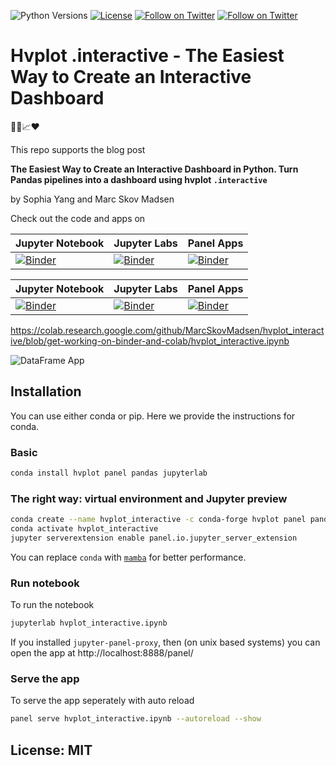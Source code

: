 ![Python Versions](https://img.shields.io/badge/python-3.7%20%7C%203.8%20%7C%203.9-blue) [![License](https://img.shields.io/badge/License-MIT-blue.svg)](https://opensource.org/licenses/MIT) [![Follow on Twitter](https://img.shields.io/twitter/follow/sophiamyang.svg?style=social)](https://twitter.com/sophiamyang) [![Follow on Twitter](https://img.shields.io/twitter/follow/MarcSkovMadsen.svg?style=social)](https://twitter.com/MarcSkovMadsen)

# Hvplot .interactive - The Easiest Way to Create an Interactive Dashboard

🐍🐼📈❤️

This repo supports the blog post

**The Easiest Way to Create an Interactive Dashboard in Python. Turn Pandas pipelines into a
dashboard using hvplot `.interactive`**

by Sophia Yang and Marc Skov Madsen

Check out the code and apps on

| Jupyter Notebook | Jupyter Labs | Panel Apps |
| - | - | - |
| [![Binder](https://mybinder.org/badge_logo.svg)](https://mybinder.org/v2/gh/marcskovmadsen/hvplot_interactive/HEAD?filepath=hvplot_interactive.ipynb) | [![Binder](https://mybinder.org/badge_logo.svg)](https://mybinder.org/v2/gh/marcskovmadsen/hvplot_interactive/HEAD?urlpath=lab/tree/hvplot_interactive.ipynb) | [![Binder](https://mybinder.org/badge_logo.svg)](https://mybinder.org/v2/gh/marcskovmadsen/hvplot_interactive/HEAD?urlpath=panel) |

| Jupyter Notebook | Jupyter Labs | Panel Apps |
| - | - | - |
| [![Binder](https://mybinder.org/badge_logo.svg)](https://mybinder.org/v2/gh/marcskovmadsen/hvplot_interactive/get-working-on-binder-and-colab?filepath=hvplot_interactive.ipynb) | [![Binder](https://mybinder.org/badge_logo.svg)](https://mybinder.org/v2/gh/marcskovmadsen/hvplot_interactive/get-working-on-binder-and-colab?urlpath=lab/tree/hvplot_interactive.ipynb) | [![Binder](https://mybinder.org/badge_logo.svg)](https://mybinder.org/v2/gh/marcskovmadsen/hvplot_interactive/get-working-on-binder-and-colab?urlpath=panel) |

https://colab.research.google.com/github/MarcSkovMadsen/hvplot_interactive/blob/get-working-on-binder-and-colab/hvplot_interactive.ipynb

![DataFrame App](assets/easy-dataframe-exploration.gif)

## Installation

You can use either conda or pip. Here we provide the instructions for conda.

### Basic

```bash
conda install hvplot panel pandas jupyterlab
```

### The right way: virtual environment and Jupyter preview

```bash
conda create --name hvplot_interactive -c conda-forge hvplot panel pandas jupyterlab jupyter-panel-proxy
conda activate hvplot_interactive
jupyter serverextension enable panel.io.jupyter_server_extension
```

You can replace `conda` with [`mamba`](https://github.com/mamba-org/mamba) for better performance.

### Run notebook

To run the notebook

```bash
jupyterlab hvplot_interactive.ipynb
```

If you installed `jupyter-panel-proxy`, then (on unix based systems) you can open the app at
http://localhost:8888/panel/

### Serve the app

To serve the app seperately with auto reload

```bash
panel serve hvplot_interactive.ipynb --autoreload --show
```

## License: MIT
